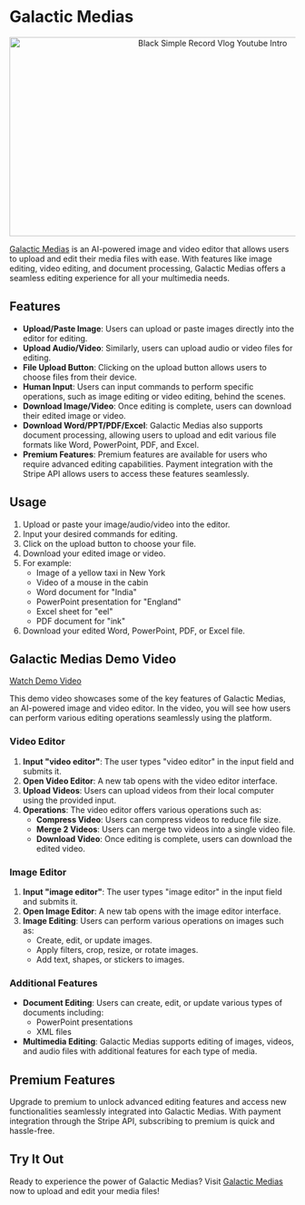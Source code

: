 # Galactic Medias

<p align="center">
  <img src="https://github.com/imlakshaychauhan/galatic-medias-demo-documentation/assets/70480042/1b5ee3c6-b76d-4f4e-9334-d0e6807fa283" alt="Black Simple Record Vlog Youtube Intro" width="700" height="350">
</p>

[Galactic Medias](https://galacticmedias.com/) is an AI-powered image and video editor that allows users to upload and edit their media files with ease. With features like image editing, video editing, and document processing, Galactic Medias offers a seamless editing experience for all your multimedia needs.

## Features

- **Upload/Paste Image**: Users can upload or paste images directly into the editor for editing.
- **Upload Audio/Video**: Similarly, users can upload audio or video files for editing.
- **File Upload Button**: Clicking on the upload button allows users to choose files from their device.
- **Human Input**: Users can input commands to perform specific operations, such as image editing or video editing, behind the scenes.
- **Download Image/Video**: Once editing is complete, users can download their edited image or video.
- **Download Word/PPT/PDF/Excel**: Galactic Medias also supports document processing, allowing users to upload and edit various file formats like Word, PowerPoint, PDF, and Excel.
- **Premium Features**: Premium features are available for users who require advanced editing capabilities. Payment integration with the Stripe API allows users to access these features seamlessly.

## Usage

1. Upload or paste your image/audio/video into the editor.
2. Input your desired commands for editing.
3. Click on the upload button to choose your file.
4. Download your edited image or video.
5. For example:
   - Image of a yellow taxi in New York
   - Video of a mouse in the cabin
   - Word document for "India"
   - PowerPoint presentation for "England"
   - Excel sheet for "eel"
   - PDF document for "ink"
6. Download your edited Word, PowerPoint, PDF, or Excel file.

## Galactic Medias Demo Video

[Watch Demo Video](https://www.youtube.com/watch?v=w3bV7ZVH84o)

This demo video showcases some of the key features of Galactic Medias, an AI-powered image and video editor. In the video, you will see how users can perform various editing operations seamlessly using the platform.

### Video Editor

1. **Input "video editor"**: The user types "video editor" in the input field and submits it.
2. **Open Video Editor**: A new tab opens with the video editor interface.
3. **Upload Videos**: Users can upload videos from their local computer using the provided input.
4. **Operations**: The video editor offers various operations such as:
   - **Compress Video**: Users can compress videos to reduce file size.
   - **Merge 2 Videos**: Users can merge two videos into a single video file.
   - **Download Video**: Once editing is complete, users can download the edited video.

### Image Editor

1. **Input "image editor"**: The user types "image editor" in the input field and submits it.
2. **Open Image Editor**: A new tab opens with the image editor interface.
3. **Image Editing**: Users can perform various operations on images such as:
   - Create, edit, or update images.
   - Apply filters, crop, resize, or rotate images.
   - Add text, shapes, or stickers to images.

### Additional Features

- **Document Editing**: Users can create, edit, or update various types of documents including:
  - PowerPoint presentations
  - XML files
- **Multimedia Editing**: Galactic Medias supports editing of images, videos, and audio files with additional features for each type of media.

## Premium Features

Upgrade to premium to unlock advanced editing features and access new functionalities seamlessly integrated into Galactic Medias. With payment integration through the Stripe API, subscribing to premium is quick and hassle-free.

## Try It Out

Ready to experience the power of Galactic Medias? Visit [Galactic Medias](https://galacticmedias.com/) now to upload and edit your media files!
